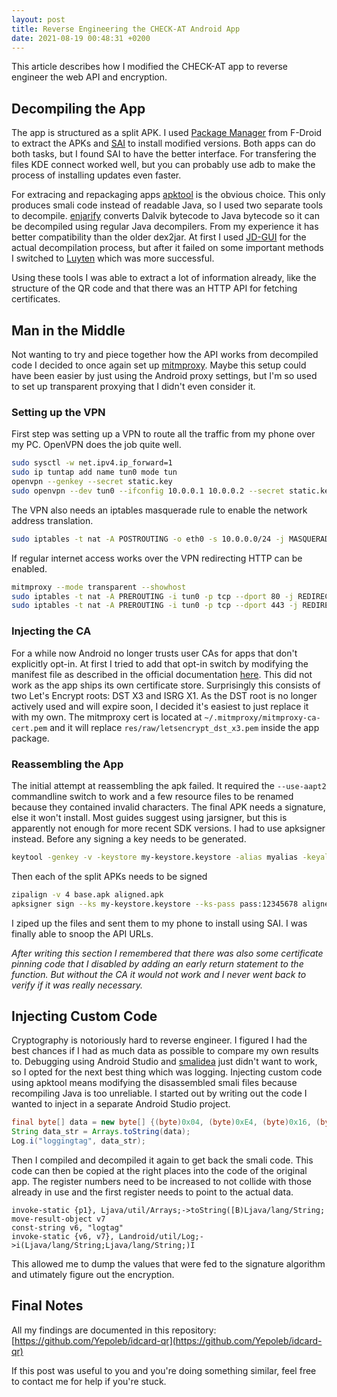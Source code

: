 ```yaml
---
layout: post
title: Reverse Engineering the CHECK-AT Android App
date: 2021-08-19 00:48:31 +0200
---
```


This article describes how I modified the CHECK-AT app to reverse engineer the web API and encryption.

## Decompiling the App

The app is structured as a split APK. I used [Package Manager](https://f-droid.org/en/packages/com.smartpack.packagemanager/) from F-Droid to extract the APKs and [SAI](https://f-droid.org/en/packages/com.aefyr.sai.fdroid/) to install modified versions. Both apps can do both tasks, but I found SAI to have the better interface. For transfering the files KDE connect worked well, but you can probably use adb to make the process of installing updates even faster.

For extracing and repackaging apps [apktool](https://ibotpeaches.github.io/Apktool/) is the obvious choice. This only produces smali code instead of readable Java, so I used two separate tools to decompile. [enjarify](https://github.com/Storyyeller/enjarify) converts Dalvik bytecode to Java bytecode so it can be decompiled using regular Java decompilers. From my experience it has better compatibility than the older dex2jar. At first I used [JD-GUI](https://java-decompiler.github.io/) for the actual decompilation process, but after it failed on some important methods I switched to [Luyten](https://github.com/deathmarine/Luyten) which was more successful.

Using these tools I was able to extract a lot of information already, like the structure of the QR code and that there was an HTTP API for fetching certificates.

## Man in the Middle

Not wanting to try and piece together how the API works from decompiled code I decided to once again set up [mitmproxy](https://mitmproxy.org/). Maybe this setup could have been easier by just using the Android proxy settings, but I'm so used to set up transparent proxying that I didn't even consider it.

### Setting up the VPN

First step was setting up a VPN to route all the traffic from my phone over my PC. OpenVPN does the job quite well.

```sh
sudo sysctl -w net.ipv4.ip_forward=1
sudo ip tuntap add name tun0 mode tun
openvpn --genkey --secret static.key
sudo openvpn --dev tun0 --ifconfig 10.0.0.1 10.0.0.2 --secret static.key
```

The VPN also needs an iptables masquerade rule to enable the network address translation. 

```sh
sudo iptables -t nat -A POSTROUTING -o eth0 -s 10.0.0.0/24 -j MASQUERADE
```

If regular internet access works over the VPN redirecting HTTP can be enabled.

```sh
mitmproxy --mode transparent --showhost
sudo iptables -t nat -A PREROUTING -i tun0 -p tcp --dport 80 -j REDIRECT --to-port 8080
sudo iptables -t nat -A PREROUTING -i tun0 -p tcp --dport 443 -j REDIRECT --to-port 8080
```

### Injecting the CA

For a while now Android no longer trusts user CAs for apps that don't explicitly opt-in. At first I tried to add that opt-in switch by modifying the manifest file as described in the official documentation [here](https://developer.android.com/training/articles/security-config). This did not work as the app ships its own certificate store. Surprisingly this consists of two Let's Encrypt roots: DST X3 and ISRG X1. As the DST root is no longer actively used and will expire soon, I decided it's easiest to just replace it with my own. The mitmproxy cert is located at `~/.mitmproxy/mitmproxy-ca-cert.pem` and it will replace `res/raw/letsencrypt_dst_x3.pem` inside the app package.

### Reassembling the App

The initial attempt at reassembling the apk failed. It required the `--use-aapt2` commandline switch to work and a few resource files to be renamed because they contained invalid characters. The final APK needs a signature, else it won't install. Most guides suggest using jarsigner, but this is apparently not enough for more recent SDK versions. I had to use apksigner instead. Before any signing a key needs to be generated.

```sh
keytool -genkey -v -keystore my-keystore.keystore -alias myalias -keyalg RSA -keysize 2048 -validity 10000
```

Then each of the split APKs needs to be signed

```sh
zipalign -v 4 base.apk aligned.apk
apksigner sign --ks my-keystore.keystore --ks-pass pass:12345678 aligned.apk
```

I ziped up the files and sent them to my phone to install using SAI. I was finally able to snoop the API URLs.

_After writing this section I remembered that there was also some certificate pinning code that I disabled by adding an early return statement to the function. But without the CA it would not work and I never went back to verify if it was really necessary._

## Injecting Custom Code

Cryptography is notoriously hard to reverse engineer. I figured I had the best chances if I had as much data as possible to compare my own results to. Debugging using Android Studio and [smalidea](https://github.com/JesusFreke/smalidea) just didn't want to work, so I opted for the next best thing which was logging. Injecting custom code using apktool means modifying the disassembled smali files because recompiling Java is too unreliable. I started out by writing out the code I wanted to inject in a separate Android Studio project.

```java
final byte[] data = new byte[] {(byte)0x04, (byte)0xE4, (byte)0x16, (byte)0xBE};
String data_str = Arrays.toString(data);
Log.i("loggingtag", data_str);
```

Then I compiled and decompiled it again to get back the smali code. This code can then be copied at the right places into the code of the original app. The register numbers need to be increased to not collide with those already in use and the first register needs to point to the actual data.

```smali
invoke-static {p1}, Ljava/util/Arrays;->toString([B)Ljava/lang/String;
move-result-object v7
const-string v6, "logtag"
invoke-static {v6, v7}, Landroid/util/Log;->i(Ljava/lang/String;Ljava/lang/String;)I
```

This allowed me to dump the values that were fed to the signature algorithm and utimately figure out the encryption.

## Final Notes

All my findings are documented in this repository: [https://github.com/Yepoleb/idcard-qr](https://github.com/Yepoleb/idcard-qr)

If this post was useful to you and you're doing something similar, feel free to contact me for help if you're stuck.
